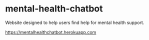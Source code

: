 # mental-health-chatbot
Website designed to help users find help for mental health support. 


https://mentalhealthchatbot.herokuapp.com
